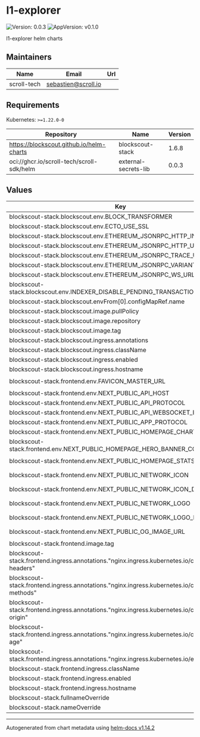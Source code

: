 # l1-explorer

![Version: 0.0.3](https://img.shields.io/badge/Version-0.0.3-informational?style=flat-square) ![AppVersion: v0.1.0](https://img.shields.io/badge/AppVersion-v0.1.0-informational?style=flat-square)

l1-explorer helm charts

## Maintainers

| Name | Email | Url |
| ---- | ------ | --- |
| scroll-tech | <sebastien@scroll.io> |  |

## Requirements

Kubernetes: `>=1.22.0-0`

| Repository | Name | Version |
|------------|------|---------|
| https://blockscout.github.io/helm-charts | blockscout-stack | 1.6.8 |
| oci://ghcr.io/scroll-tech/scroll-sdk/helm | external-secrets-lib | 0.0.3 |

## Values

| Key | Type | Default | Description |
|-----|------|---------|-------------|
| blockscout-stack.blockscout.env.BLOCK_TRANSFORMER | string | `"clique"` |  |
| blockscout-stack.blockscout.env.ECTO_USE_SSL | bool | `false` |  |
| blockscout-stack.blockscout.env.ETHEREUM_JSONRPC_HTTP_INSECURE | bool | `true` |  |
| blockscout-stack.blockscout.env.ETHEREUM_JSONRPC_HTTP_URL | string | `"http://l2-rpc:8545"` |  |
| blockscout-stack.blockscout.env.ETHEREUM_JSONRPC_TRACE_URL | string | `"http://l2-rpc:8545"` |  |
| blockscout-stack.blockscout.env.ETHEREUM_JSONRPC_VARIANT | string | `"geth"` |  |
| blockscout-stack.blockscout.env.ETHEREUM_JSONRPC_WS_URL | string | `"ws://l2-rpc:8546"` |  |
| blockscout-stack.blockscout.env.INDEXER_DISABLE_PENDING_TRANSACTIONS_FETCHER | bool | `true` |  |
| blockscout-stack.blockscout.envFrom[0].configMapRef.name | string | `"l1-explorer-env"` |  |
| blockscout-stack.blockscout.image.pullPolicy | string | `"IfNotPresent"` |  |
| blockscout-stack.blockscout.image.repository | string | `"blockscout/blockscout-scroll"` |  |
| blockscout-stack.blockscout.image.tag | string | `"6.9.0-alpha.1"` |  |
| blockscout-stack.blockscout.ingress.annotations | object | `{}` |  |
| blockscout-stack.blockscout.ingress.className | string | `"nginx"` |  |
| blockscout-stack.blockscout.ingress.enabled | bool | `true` |  |
| blockscout-stack.blockscout.ingress.hostname | string | `"l1-explorer.scrollsdk"` |  |
| blockscout-stack.frontend.env.FAVICON_MASTER_URL | string | `"https://raw.githubusercontent.com/blockscout/frontend-configs/main/configs/favicons/scroll_180x180.png"` |  |
| blockscout-stack.frontend.env.NEXT_PUBLIC_API_HOST | string | `"l1-explorer.scrollsdk"` |  |
| blockscout-stack.frontend.env.NEXT_PUBLIC_API_PROTOCOL | string | `"http"` |  |
| blockscout-stack.frontend.env.NEXT_PUBLIC_API_WEBSOCKET_PROTOCOL | string | `"ws"` |  |
| blockscout-stack.frontend.env.NEXT_PUBLIC_APP_PROTOCOL | string | `"http"` |  |
| blockscout-stack.frontend.env.NEXT_PUBLIC_HOMEPAGE_CHARTS | string | `"[\"daily_txs\"]"` |  |
| blockscout-stack.frontend.env.NEXT_PUBLIC_HOMEPAGE_HERO_BANNER_CONFIG | string | `"{'background':['rgba(255, 238, 218, 1)'],'text_color':['rgba(25, 6, 2, 1)']}"` |  |
| blockscout-stack.frontend.env.NEXT_PUBLIC_HOMEPAGE_STATS | string | `"[\"total_blocks\", \"average_block_time\", \"total_txs\", \"wallet_addresses\", \"gas_tracker\"]"` |  |
| blockscout-stack.frontend.env.NEXT_PUBLIC_NETWORK_ICON | string | `"https://raw.githubusercontent.com/blockscout/frontend-configs/main/configs/network-icons/scroll.svg"` |  |
| blockscout-stack.frontend.env.NEXT_PUBLIC_NETWORK_ICON_DARK | string | `"https://raw.githubusercontent.com/blockscout/frontend-configs/main/configs/network-icons/scroll-dark.svg"` |  |
| blockscout-stack.frontend.env.NEXT_PUBLIC_NETWORK_LOGO | string | `"https://raw.githubusercontent.com/blockscout/frontend-configs/main/configs/network-logos/scroll.svg"` |  |
| blockscout-stack.frontend.env.NEXT_PUBLIC_NETWORK_LOGO_DARK | string | `"https://raw.githubusercontent.com/blockscout/frontend-configs/main/configs/network-logos/scroll-dark.svg"` |  |
| blockscout-stack.frontend.env.NEXT_PUBLIC_OG_IMAGE_URL | string | `"https://raw.githubusercontent.com/blockscout/frontend-configs/main/configs/og-images/scroll-sepolia.png"` |  |
| blockscout-stack.frontend.image.tag | string | `"v1.35.2"` |  |
| blockscout-stack.frontend.ingress.annotations."nginx.ingress.kubernetes.io/cors-allow-headers" | string | `"updated-gas-oracle, Content-Type, Authorization"` |  |
| blockscout-stack.frontend.ingress.annotations."nginx.ingress.kubernetes.io/cors-allow-methods" | string | `"GET, POST, OPTIONS"` |  |
| blockscout-stack.frontend.ingress.annotations."nginx.ingress.kubernetes.io/cors-allow-origin" | string | `"http://l1-explorer.scrollsdk"` |  |
| blockscout-stack.frontend.ingress.annotations."nginx.ingress.kubernetes.io/cors-max-age" | string | `"86400"` |  |
| blockscout-stack.frontend.ingress.annotations."nginx.ingress.kubernetes.io/enable-cors" | string | `"true"` |  |
| blockscout-stack.frontend.ingress.className | string | `"nginx"` |  |
| blockscout-stack.frontend.ingress.enabled | bool | `true` |  |
| blockscout-stack.frontend.ingress.hostname | string | `"l1-explorer.scrollsdk"` |  |
| blockscout-stack.fullnameOverride | string | `"l1-explorer"` |  |
| blockscout-stack.nameOverride | string | `"l1-explorer"` |  |

----------------------------------------------
Autogenerated from chart metadata using [helm-docs v1.14.2](https://github.com/norwoodj/helm-docs/releases/v1.14.2)
